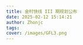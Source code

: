 ```yaml
---
title: 金村快线 III 期规划公布
date: 2025-02-12 15:14:21
author: Zhonjc
tags: 
cover: /images/GFL3.png
---
```


